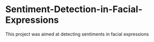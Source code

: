 # Sentiment-Detection-in-Facial-Expressions
This project was aimed at detecting sentiments in facial expressions
